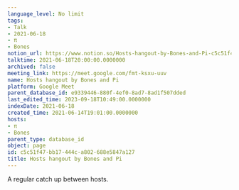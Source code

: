 ```yaml
---
language_level: No limit
tags:
- Talk
- 2021-06-18
- π
- Bones
notion_url: https://www.notion.so/Hosts-hangout-by-Bones-and-Pi-c5c51f47bb17444ca802688e5847a127
talktime: 2021-06-18T20:00:00.0000000
archived: false
meeting_link: https://meet.google.com/fmt-ksxu-uuv
name: Hosts hangout by Bones and Pi
platform: Google Meet
parent_database_id: e9339446-880f-4ef0-8ad7-8ad1f507dded
last_edited_time: 2023-09-18T10:49:00.0000000
indexDate: 2021-06-18
created_time: 2021-06-14T19:01:00.0000000
hosts:
- π
- Bones
parent_type: database_id
object: page
id: c5c51f47-bb17-444c-a802-688e5847a127
title: Hosts hangout by Bones and Pi
---
```


A regular catch up between hosts.


